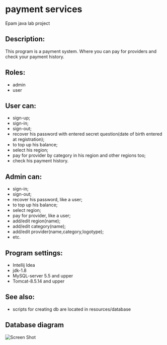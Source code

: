 # payment services
Epam java lab project

## Description:
This program is a payment system. Where you can pay for providers and check your payment history.

## Roles:
* admin
* user

## User can:
* sign-up;
* sign-in;
* sign-out;
* recover his password with entered secret question(date of birth entered at registration);
* to top up his balance;
* select his region;
* pay for provider by category in his region and other regions too;
* check his payment history.

## Admin can:
* sign-in;
* sign-out;
* recover his password, like a user;
* to top up his balance;
* select region;
* pay for provider, like a user;
* add/edit region(name);
* add/edit category(name);
* add/edit provider(name,category,logotype);
* etc.

## Program settings:
* Intellij Idea
* jdk-1.8
* MySQL-server 5.5 and upper
* Tomcat-8.5.14 and upper

## See also:
* scripts for creating db are located in resources/database

## Database diagram

![Screen Shot](http://s019.radikal.ru/i633/1705/d0/a6d211f733c3.png)
